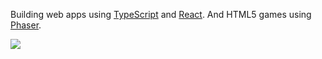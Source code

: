 Building web apps using [TypeScript](https://www.typescriptlang.org/) and [React](https://react.dev/). And HTML5 games using [Phaser](https://phaser.io/).

<img src="https://github.com/sebsowter/sebsowter/assets/7384630/e4507b12-26d7-48fc-8b34-847a7c6e606a" /> 
